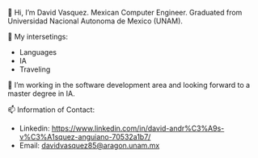 👋 Hi, I’m David Vasquez.
Mexican Computer Engineer. Graduated from Universidad Nacional Autonoma de Mexico (UNAM).

👀 My intersetings:
- Languages
- IA
- Traveling

🌱 I’m working in the software development area and looking forward to a master degree in IA.

📫 Information of Contact:
- Linkedin: https://www.linkedin.com/in/david-andr%C3%A9s-v%C3%A1squez-anguiano-70532a1b7/
- Email: davidvasquez85@aragon.unam.mx
